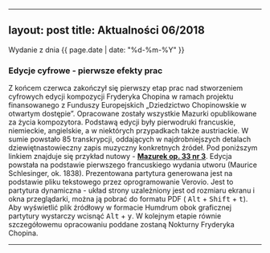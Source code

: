 
---
layout: post
title: Aktualności 06/2018
---

Wydanie z dnia {{ page.date | date: "%d-%m-%Y" }}

### Edycje cyfrowe - pierwsze efekty prac

Z końcem czerwca zakończył się pierwszy etap prac nad stworzeniem cyfrowych edycji kompozycji Fryderyka Chopina w ramach projektu finansowanego z Funduszy Europejskich „Dziedzictwo Chopinowskie w otwartym dostępie”.
Opracowane zostały wszystkie Mazurki opublikowane za życia kompozytora.
Podstawą edycji były pierwodruki francuskie, niemieckie, angielskie, a w niektórych przypadkach także austriackie.
W sumie powstało 85 transkrypcji, oddających w najdrobniejszych detalach dziewiętnastowieczny zapis muzyczny konkretnych źródeł.
Pod poniższym linkiem znajduje się przykład nutowy - [**Mazurek op. 33 nr 3**](https://verovio.humdrum.org/?file=https://raw.githubusercontent.com/nifcbff/nifcbff.github.io/master/033-1a-Sm-003.krn&k=y).
Edycja powstała na podstawie pierwszego francuskiego wydania utworu (Maurice Schlesinger, ok. 1838).
Prezentowana partytura generowana jest na podstawie pliku tekstowego przez oprogramowanie Verovio. Jest to partytura dynamiczna - układ strony uzależniony jest od rozmiaru ekranu i okna przeglądarki, można ją pobrać do formatu PDF ( <kbd>Alt</kbd> +  <kbd>Shift</kbd> + <kbd>t</kbd>).
Aby wyświetlić plik źródłowy w formacie Humdrum obok graficznej partytury wystarczy wcisnąć <kbd>Alt</kbd> + <kbd>y</kbd>.
W kolejnym etapie równie szczegółowemu opracowaniu poddane zostaną Nokturny Fryderyka Chopina.

---


